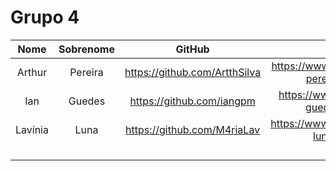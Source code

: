 # Grupo 4

| Nome | Sobrenome| GitHub | Linkedin |
|:-:|:-:|:-:|:-:|
| Arthur | Pereira | <https://github.com/ArtthSilva> | <https://www.linkedin.com/in/arthur-pereira-258582251/> |
| Ian  | Guedes | <https://github.com/iangpm> | <https://www.linkedin.com/in/ian-guedes-58005326a/> |
| Lavínia  | Luna  | <https://github.com/M4riaLav>  | <https://www.linkedin.com/in/lavínia-luna-1bb049269/>  |
|   |  |   |   |
|   |  |   |   |
|   |  |   |   |
|||||

